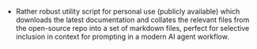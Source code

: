 - Rather robust utility script for personal use (publicly available) which downloads the latest documentation and collates the relevant files from the open-source repo into a set of markdown files, perfect for selective inclusion in context for prompting in a modern AI agent workflow.